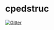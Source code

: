 # cpedstruc

[![Gitter](https://badges.gitter.im/edos4/cpedstrucl_e21.svg)](https://gitter.im/edos4/cpedstrucl_e21?utm_source=badge&utm_medium=badge&utm_campaign=pr-badge&utm_content=badge)